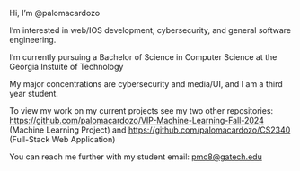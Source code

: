 Hi, I’m @palomacardozo

I’m interested in web/IOS development, cybersecurity, and general software engineering.

I’m currently pursuing a Bachelor of Science in Computer Science at the Georgia Instuite of Technology

My major concentrations are cybersecurity and media/UI, and I am a third year student.

To view my work on my current projects see my two other repositories: https://github.com/palomacardozo/VIP-Machine-Learning-Fall-2024 (Machine Learning Project) and https://github.com/palomacardozo/CS2340 (Full-Stack Web Application)

You can reach me further with my student email: pmc8@gatech.edu
